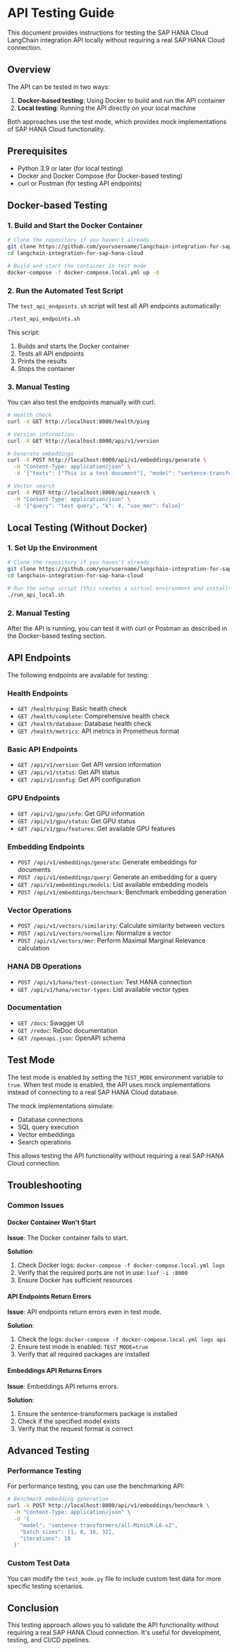 # API Testing Guide

This document provides instructions for testing the SAP HANA Cloud LangChain integration API locally without requiring a real SAP HANA Cloud connection.

## Overview

The API can be tested in two ways:

1. **Docker-based testing**: Using Docker to build and run the API container
2. **Local testing**: Running the API directly on your local machine

Both approaches use the test mode, which provides mock implementations of SAP HANA Cloud functionality.

## Prerequisites

- Python 3.9 or later (for local testing)
- Docker and Docker Compose (for Docker-based testing)
- curl or Postman (for testing API endpoints)

## Docker-based Testing

### 1. Build and Start the Docker Container

```bash
# Clone the repository if you haven't already
git clone https://github.com/yourusername/langchain-integration-for-sap-hana-cloud.git
cd langchain-integration-for-sap-hana-cloud

# Build and start the container in test mode
docker-compose -f docker-compose.local.yml up -d
```

### 2. Run the Automated Test Script

The `test_api_endpoints.sh` script will test all API endpoints automatically:

```bash
./test_api_endpoints.sh
```

This script:
1. Builds and starts the Docker container
2. Tests all API endpoints
3. Prints the results
4. Stops the container

### 3. Manual Testing

You can also test the endpoints manually with curl:

```bash
# Health check
curl -X GET http://localhost:8000/health/ping

# Version information
curl -X GET http://localhost:8000/api/v1/version

# Generate embeddings
curl -X POST http://localhost:8000/api/v1/embeddings/generate \
  -H "Content-Type: application/json" \
  -d '{"texts": ["This is a test document"], "model": "sentence-transformers/all-MiniLM-L6-v2"}'

# Vector search
curl -X POST http://localhost:8000/api/search \
  -H "Content-Type: application/json" \
  -d '{"query": "test query", "k": 4, "use_mmr": false}'
```

## Local Testing (Without Docker)

### 1. Set Up the Environment

```bash
# Clone the repository if you haven't already
git clone https://github.com/yourusername/langchain-integration-for-sap-hana-cloud.git
cd langchain-integration-for-sap-hana-cloud

# Run the setup script (this creates a virtual environment and installs dependencies)
./run_api_local.sh
```

### 2. Manual Testing

After the API is running, you can test it with curl or Postman as described in the Docker-based testing section.

## API Endpoints

The following endpoints are available for testing:

### Health Endpoints

- `GET /health/ping`: Basic health check
- `GET /health/complete`: Comprehensive health check
- `GET /health/database`: Database health check
- `GET /health/metrics`: API metrics in Prometheus format

### Basic API Endpoints

- `GET /api/v1/version`: Get API version information
- `GET /api/v1/status`: Get API status
- `GET /api/v1/config`: Get API configuration

### GPU Endpoints

- `GET /api/v1/gpu/info`: Get GPU information
- `GET /api/v1/gpu/status`: Get GPU status
- `GET /api/v1/gpu/features`: Get available GPU features

### Embedding Endpoints

- `POST /api/v1/embeddings/generate`: Generate embeddings for documents
- `POST /api/v1/embeddings/query`: Generate an embedding for a query
- `GET /api/v1/embeddings/models`: List available embedding models
- `POST /api/v1/embeddings/benchmark`: Benchmark embedding generation

### Vector Operations

- `POST /api/v1/vectors/similarity`: Calculate similarity between vectors
- `POST /api/v1/vectors/normalize`: Normalize a vector
- `POST /api/v1/vectors/mmr`: Perform Maximal Marginal Relevance calculation

### HANA DB Operations

- `POST /api/v1/hana/test-connection`: Test HANA connection
- `GET /api/v1/hana/vector-types`: List available vector types

### Documentation

- `GET /docs`: Swagger UI
- `GET /redoc`: ReDoc documentation
- `GET /openapi.json`: OpenAPI schema

## Test Mode

The test mode is enabled by setting the `TEST_MODE` environment variable to `true`. When test mode is enabled, the API uses mock implementations instead of connecting to a real SAP HANA Cloud database.

The mock implementations simulate:
- Database connections
- SQL query execution
- Vector embeddings
- Search operations

This allows testing the API functionality without requiring a real SAP HANA Cloud connection.

## Troubleshooting

### Common Issues

#### Docker Container Won't Start

**Issue**: The Docker container fails to start.

**Solution**:
1. Check Docker logs: `docker-compose -f docker-compose.local.yml logs`
2. Verify that the required ports are not in use: `lsof -i :8000`
3. Ensure Docker has sufficient resources

#### API Endpoints Return Errors

**Issue**: API endpoints return errors even in test mode.

**Solution**:
1. Check the logs: `docker-compose -f docker-compose.local.yml logs api`
2. Ensure test mode is enabled: `TEST_MODE=true`
3. Verify that all required packages are installed

#### Embeddings API Returns Errors

**Issue**: Embeddings API returns errors.

**Solution**:
1. Ensure the sentence-transformers package is installed
2. Check if the specified model exists
3. Verify that the request format is correct

## Advanced Testing

### Performance Testing

For performance testing, you can use the benchmarking API:

```bash
# Benchmark embedding generation
curl -X POST http://localhost:8000/api/v1/embeddings/benchmark \
  -H "Content-Type: application/json" \
  -d '{
    "model": "sentence-transformers/all-MiniLM-L6-v2",
    "batch_sizes": [1, 8, 16, 32],
    "iterations": 10
  }'
```

### Custom Test Data

You can modify the `test_mode.py` file to include custom test data for more specific testing scenarios.

## Conclusion

This testing approach allows you to validate the API functionality without requiring a real SAP HANA Cloud connection. It's useful for development, testing, and CI/CD pipelines.